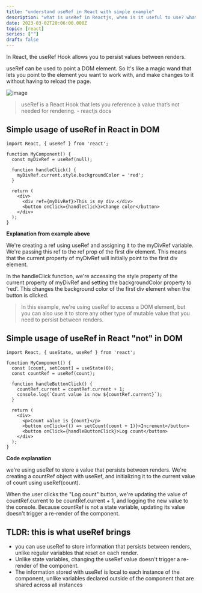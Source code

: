 ```yaml
---
title: "understand useRef in React with simple example"
description: "what is useRef in Reactjs, when is it useful to use? what is the different with declaring normal variable in React"
date: 2023-03-02T20:06:00.000Z
topic: [react]
series: [""]
draft: false
---
```

In React, the useRef Hook allows you to persist values between renders.

useRef can be used to point a DOM element. So It's like a magic wand that lets you point to the element you want to work with, and make changes to it without having to reload the page.

![image](https://i.ibb.co/7kF0P0f/Screen-Shot-2023-03-03-at-16-08-34.png)

> useRef is a React Hook that lets you reference a value that’s not needed for rendering. - reactjs docs 

## Simple usage of useRef in React in DOM
```
import React, { useRef } from 'react';

function MyComponent() {
  const myDivRef = useRef(null);

  function handleClick() {
    myDivRef.current.style.backgroundColor = 'red';
  }

  return (
    <div>
      <div ref={myDivRef}>This is my div.</div>
      <button onClick={handleClick}>Change color</button>
    </div>
  );
}
```

**Explanation from example above**

We're creating a ref using useRef and assigning it to the myDivRef variable. We're passing this ref to the ref prop of the first div element. This means that the current property of myDivRef will initially point to the first div element.

In the handleClick function, we're accessing the style property of the current property of myDivRef and setting the backgroundColor property to 'red'. This changes the background color of the first div element when the button is clicked.

> In this example, we're using useRef to access a DOM element, but you can also use it to store any other type of mutable value that you need to persist between renders.

## Simple usage of useRef in React "not" in DOM
```
import React, { useState, useRef } from 'react';

function MyComponent() {
  const [count, setCount] = useState(0);
  const countRef = useRef(count);

  function handleButtonClick() {
    countRef.current = countRef.current + 1;
    console.log(`Count value is now ${countRef.current}`);
  }

  return (
    <div>
      <p>Count value is {count}</p>
      <button onClick={() => setCount(count + 1)}>Increment</button>
      <button onClick={handleButtonClick}>Log count</button>
    </div>
  );
}
```

**Code explanation**

we're using useRef to store a value that persists between renders. We're creating a countRef object with useRef, and initializing it to the current value of count using useRef(count).

When the user clicks the "Log count" button, we're updating the value of countRef.current to be countRef.current + 1, and logging the new value to the console. Because countRef is not a state variable, updating its value doesn't trigger a re-render of the component.

## TLDR: this is what useRef brings
- you can use useRef to store information that persists between renders, unlike regular variables that reset on each render.
- Unlike state variables, changing the useRef value doesn't trigger a re-render of the component.
- The information stored with useRef is local to each instance of the component, unlike variables declared outside of the component that are shared across all instances


